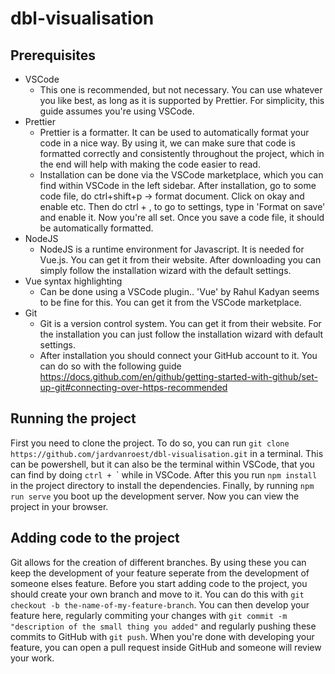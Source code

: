 # dbl-visualisation

## Prerequisites

- VSCode
  - This one is recommended, but not necessary. You can use whatever you like best, as long as it is supported by Prettier. For simplicity, this guide assumes you're using VSCode.
- Prettier
  - Prettier is a formatter. It can be used to automatically format your code in a nice way. By using it, we can make sure that code is formatted correctly and consistently throughout the project, which in the end will help with making the code easier to read.
  - Installation can be done via the VSCode marketplace, which you can find within VSCode in the left sidebar. After installation, go to some code file, do ctrl+shift+p -> format document. Click on okay and enable etc. Then do ctrl + , to go to settings, type in 'Format on save' and enable it. Now you're all set. Once you save a code file, it should be automatically formatted.
- NodeJS
  - NodeJS is a runtime environment for Javascript. It is needed for Vue.js. You can get it from their website. After downloading you can simply follow the installation wizard with the default settings.
- Vue syntax highlighting
  - Can be done using a VSCode plugin.. 'Vue' by Rahul Kadyan seems to be fine for this. You can get it from the VSCode marketplace.
- Git
  - Git is a version control system. You can get it from their website. For the installation you can just follow the installation wizard with default settings.
  - After installation you should connect your GitHub account to it. You can do so with the following guide https://docs.github.com/en/github/getting-started-with-github/set-up-git#connecting-over-https-recommended

## Running the project

First you need to clone the project. To do so, you can run `git clone https://github.com/jardvanroest/dbl-visualisation.git` in a terminal. This can be powershell, but it can also be the terminal within VSCode, that you can find by doing `ctrl + `\` while in VSCode. After this you run `npm install` in the project directory to install the dependencies. Finally, by running `npm run serve` you boot up the development server. Now you can view the project in your browser.

## Adding code to the project

Git allows for the creation of different branches. By using these you can keep the development of your feature seperate from the development of someone elses feature. Before you start adding code to the project, you should create your own branch and move to it. You can do this with `git checkout -b the-name-of-my-feature-branch`. You can then develop your feature here, regularly commiting your changes with `git commit -m "description of the small thing you added"` and regularly pushing these commits to GitHub with `git push`. When you're done with developing your feature, you can open a pull request inside GitHub and someone will review your work.

<!-- ## Project setup
```
npm install
```

### Compiles and hot-reloads for development
```
npm run serve
```

### Compiles and minifies for production
```
npm run build
```

### Run your unit tests
```
npm run test:unit
```

### Run your end-to-end tests
```
npm run test:e2e
```

### Lints and fixes files
```
npm run lint
```

### Customize configuration
See [Configuration Reference](https://cli.vuejs.org/config/). -->
